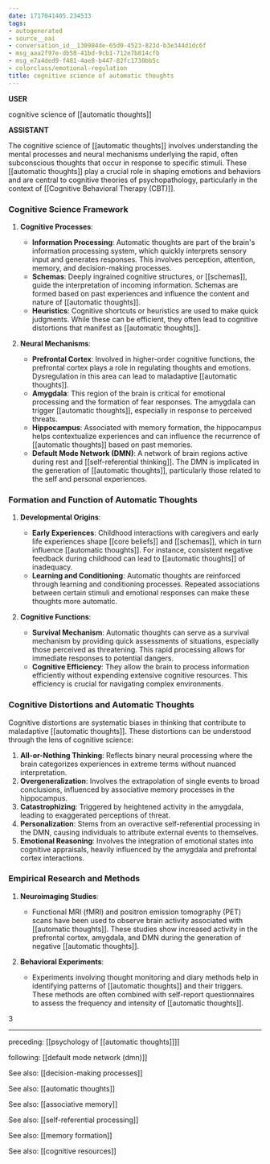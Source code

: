 ```yaml
---
date: 1717041405.234533
tags:
- autogenerated
- source__oai
- conversation_id__130984de-65d0-4523-823d-b3e344d1dc6f
- msg_aaa2f97e-db58-41bd-9cb1-712e7b814cfb
- msg_e7a4ded9-f481-4ae8-b447-82fc1730bb5c
- colorclass/emotional-regulation
title: cognitive science of automatic thoughts
---
```


**USER**

cognitive science of [[automatic thoughts]]


**ASSISTANT**

The cognitive science of [[automatic thoughts]] involves understanding the mental processes and neural mechanisms underlying the rapid, often subconscious thoughts that occur in response to specific stimuli. These [[automatic thoughts]] play a crucial role in shaping emotions and behaviors and are central to cognitive theories of psychopathology, particularly in the context of [[Cognitive Behavioral Therapy (CBT)]].

### Cognitive Science Framework

1. **Cognitive Processes**:
    - **Information Processing**: Automatic thoughts are part of the brain's information processing system, which quickly interprets sensory input and generates responses. This involves perception, attention, memory, and decision-making processes.
    - **Schemas**: Deeply ingrained cognitive structures, or [[schemas]], guide the interpretation of incoming information. Schemas are formed based on past experiences and influence the content and nature of [[automatic thoughts]].
    - **Heuristics**: Cognitive shortcuts or heuristics are used to make quick judgments. While these can be efficient, they often lead to cognitive distortions that manifest as [[automatic thoughts]].

2. **Neural Mechanisms**:
    - **Prefrontal Cortex**: Involved in higher-order cognitive functions, the prefrontal cortex plays a role in regulating thoughts and emotions. Dysregulation in this area can lead to maladaptive [[automatic thoughts]].
    - **Amygdala**: This region of the brain is critical for emotional processing and the formation of fear responses. The amygdala can trigger [[automatic thoughts]], especially in response to perceived threats.
    - **Hippocampus**: Associated with memory formation, the hippocampus helps contextualize experiences and can influence the recurrence of [[automatic thoughts]] based on past memories.
    - **Default Mode Network (DMN)**: A network of brain regions active during rest and [[self-referential thinking]]. The DMN is implicated in the generation of [[automatic thoughts]], particularly those related to the self and personal experiences.

### Formation and Function of Automatic Thoughts

1. **Developmental Origins**:
    - **Early Experiences**: Childhood interactions with caregivers and early life experiences shape [[core beliefs]] and [[schemas]], which in turn influence [[automatic thoughts]]. For instance, consistent negative feedback during childhood can lead to [[automatic thoughts]] of inadequacy.
    - **Learning and Conditioning**: Automatic thoughts are reinforced through learning and conditioning processes. Repeated associations between certain stimuli and emotional responses can make these thoughts more automatic.

2. **Cognitive Functions**:
    - **Survival Mechanism**: Automatic thoughts can serve as a survival mechanism by providing quick assessments of situations, especially those perceived as threatening. This rapid processing allows for immediate responses to potential dangers.
    - **Cognitive Efficiency**: They allow the brain to process information efficiently without expending extensive cognitive resources. This efficiency is crucial for navigating complex environments.

### Cognitive Distortions and Automatic Thoughts

Cognitive distortions are systematic biases in thinking that contribute to maladaptive [[automatic thoughts]]. These distortions can be understood through the lens of cognitive science:

1. **All-or-Nothing Thinking**: Reflects binary neural processing where the brain categorizes experiences in extreme terms without nuanced interpretation.
2. **Overgeneralization**: Involves the extrapolation of single events to broad conclusions, influenced by associative memory processes in the hippocampus.
3. **Catastrophizing**: Triggered by heightened activity in the amygdala, leading to exaggerated perceptions of threat.
4. **Personalization**: Stems from an overactive self-referential processing in the DMN, causing individuals to attribute external events to themselves.
5. **Emotional Reasoning**: Involves the integration of emotional states into cognitive appraisals, heavily influenced by the amygdala and prefrontal cortex interactions.

### Empirical Research and Methods

1. **Neuroimaging Studies**:
    - Functional MRI (fMRI) and positron emission tomography (PET) scans have been used to observe brain activity associated with [[automatic thoughts]]. These studies show increased activity in the prefrontal cortex, amygdala, and DMN during the generation of negative [[automatic thoughts]].

2. **Behavioral Experiments**:
    - Experiments involving thought monitoring and diary methods help in identifying patterns of [[automatic thoughts]] and their triggers. These methods are often combined with self-report questionnaires to assess the frequency and intensity of [[automatic thoughts]].

3


---

preceding: [[psychology of [[automatic thoughts]]]]  


following: [[default mode network (dmn)]]

See also: [[decision-making processes]]


See also: [[automatic thoughts]]


See also: [[associative memory]]


See also: [[self-referential processing]]


See also: [[memory formation]]


See also: [[cognitive resources]]